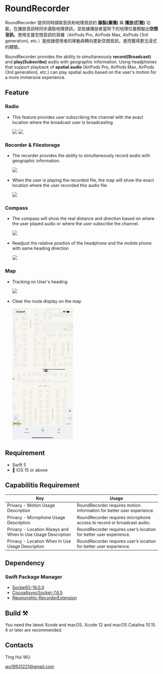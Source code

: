 # RoundRecorder

RoundRecorder 提供同時擷取音訊和地理資訊的 **錄製(廣播)** 與 **播放(訂閱)** 功能，在播放音訊時同步讀取地理資訊，並依據播放者當時下的地理位置模擬出**空間音訊**。使用支援空間音訊的耳機（AirPods Pro, AirPods Max, AirPods (3rd generation), etc.）能依據使用者的移動與轉向更新空間音訊，進而獲得更沈浸式的體驗。

RoundRecorder provides the ability to simultaneously **record(Broadcast)** and **play(Subscribe)** audio with geographic information. Using headphones that support playback of **spatial audio** (AirPods Pro, AirPods Max, AirPods (3rd generation), etc.) can play spatial audio based on the user's motion for a more immersive experience.
## Feature
### Radio
- This feature provides user subscribing the channel with the exact location where the broadcast user is broadcasting

    <img src="https://github.com/Holadddd/RoundRecorder/blob/master/RoundRecorder/Gif/Broadcast.gif" width="200"> <img src="https://github.com/Holadddd/RoundRecorder/blob/master/RoundRecorder/Gif/Subscription.gif" width="200"> 

### Recorder & Filestorage
- The recorder provides the ability to simultaneously record audio with geographic information.

    <img src="https://github.com/Holadddd/RoundRecorder/blob/master/RoundRecorder/Gif/Recorder.gif" width="200">

- When the user is playing the recorded file, the map will show the exact location where the user recorded this audio file.

    <img src="https://github.com/Holadddd/RoundRecorder/blob/master/RoundRecorder/Gif/Player.gif" width="200">
    
### Compass
- The compass will show the real distance and direction based on where the user played audio or where the user subscribe the channel.

    <img src="https://github.com/Holadddd/RoundRecorder/blob/master/RoundRecorder/Gif/Radio.gif" width="200">
    
- Readjust the relative position of the headphone and the mobile phone with same heading direction 

    <img src="https://github.com/Holadddd/RoundRecorder/blob/master/RoundRecorder/Gif/Correction.gif" width="200">
    
### Map
- Tracking on User's heading 

    <img src="https://github.com/Holadddd/RoundRecorder/blob/master/RoundRecorder/Gif/Heading.gif" width="200">

- Clear the route display on the map

    <img src="https://github.com/Holadddd/RoundRecorder/blob/master/RoundRecorder/Gif/ClearRoute.gif" width="200">


## Requirement

- Swift 5
- 📱 iOS 15 or above

## Capabilitis Requirement

| Key | Usage |
| -------- | -------- |
| Privacy - Motion Usage Description| RoundRecorder requires motion information for better user experience.|
| Privacy - Microphone Usage Description| RoundRecorder requires microphone access to record or broadcast audio. |
| Privacy - Location Always and When In Use Usage Description| RoundRecorder requires user’s location for better user experience.|
| Privacy - Location When In Use Usage Description| RoundRecorder requires user’s location for better user experience.|

## Dependency
### Swift Package Manager
- [SocketIO-16.0.0](https://github.com/socketio/socket.io-client-swift.git)
- [CocoaAsyncSocket-7.6.5](https://github.com/robbiehanson/CocoaAsyncSocket)
- [Neumorphic-RecorderExtension](https://github.com/Holadddd/neumorphic)
## Build ⚒

You need the latest Xcode and macOS. Xcode 12 and macOS Catalina 10.15. 4 or later are recommended.

## Contacts
Ting Hui WU

wu19931221@gmail.com